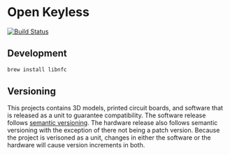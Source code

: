 # Open Keyless
[![Build Status](https://cloud.drone.io/api/badges/lodge93/open-keyless/status.svg)](https://cloud.drone.io/lodge93/open-keyless)

## Development
```bash
brew install libnfc
```

## Versioning
This projects contains 3D models, printed circuit boards, and software that is released as a unit to guarantee
compatibility. The software release follows [semantic versioning](https://semver.org/). The hardware release also
follows semantic versioning with the exception of there not being a patch version. Because the project is verisoned as
a unit, changes in either the software or the hardware will cause version increments in both.
